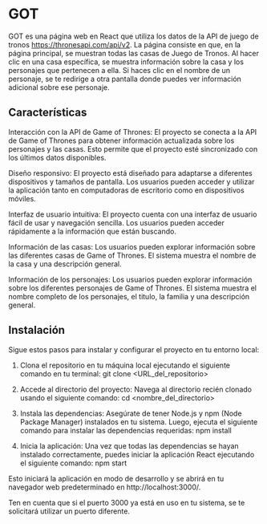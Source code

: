 # GOT

GOT es una página web en React que utiliza los datos de la API de juego de tronos
https://thronesapi.com/api/v2. La página consiste en que, en la página principal, se muestran
todas las casas de Juego de Tronos. Al hacer clic en una casa específica, se muestra información
sobre la casa y los personajes que pertenecen a ella. Si haces clic en el nombre de un personaje,
se te redirige a otra pantalla donde puedes ver información adicional sobre ese personaje.

## Características

Interacción con la API de Game of Thrones: El proyecto se conecta a la API de Game of Thrones para obtener información actualizada sobre los personajes y las casas. Esto permite que el proyecto esté sincronizado con los últimos datos disponibles.

Diseño responsivo: El proyecto está diseñado para adaptarse a diferentes dispositivos y tamaños de pantalla. Los usuarios pueden acceder y utilizar la aplicación tanto en computadoras de escritorio como en dispositivos móviles.

Interfaz de usuario intuitiva: El proyecto cuenta con una interfaz de usuario fácil de usar y navegación sencilla. Los usuarios pueden acceder rápidamente a la información que están buscando.

Información de las casas: Los usuarios pueden explorar información sobre las diferentes casas de Game of Thrones. El sistema muestra el nombre de la casa y una descripción general.

Información de los personajes: Los usuarios pueden explorar información sobre los diferentes personajes de Game of Thrones. El sistema muestra el nombre completo de los personajes, el titulo, la familia y una descripción general.

## Instalación

Sigue estos pasos para instalar y configurar el proyecto en tu entorno local:

1. Clona el repositorio en tu máquina local ejecutando el siguiente comando en tu terminal:
git clone <URL_del_repositorio>

2. Accede al directorio del proyecto: Navega al directorio recién clonado usando el siguiente comando:
cd <nombre_del_directorio>

3. Instala las dependencias: Asegúrate de tener Node.js y npm (Node Package Manager) instalados en tu sistema. Luego, ejecuta el siguiente comando para instalar las dependencias requeridas:
npm install

4. Inicia la aplicación: Una vez que todas las dependencias se hayan instalado correctamente, puedes iniciar la aplicación React ejecutando el siguiente comando:
npm start

Esto iniciará la aplicación en modo de desarrollo y se abrirá en tu navegador web predeterminado en http://localhost:3000/.

Ten en cuenta que si el puerto 3000 ya está en uso en tu sistema, se te solicitará utilizar un puerto diferente.
